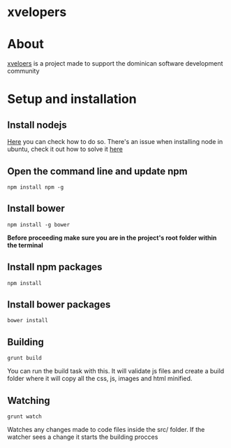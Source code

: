 # xvelopers
About
==============

[xveloers](http://xvelopers.org) is a project made to support the dominican software development community

Setup and installation
==============

Install nodejs
--------------
[Here](https://goo.gl/YcOsZP) you can check how to do so. There's an issue when installing node in ubuntu, check it out how to solve it [here](https://goo.gl/uSfZXo)

Open the command line and update npm
--------------
	npm install npm -g

Install bower
--------------
	npm install -g bower

**Before proceeding make sure you are in the project's root folder within the terminal**

Install npm packages
--------------
	npm install

Install bower packages
--------------
	bower install

Building
--------------
	grunt build

You can run the build task with this. It will validate js files and create a build folder where it will copy all the css, js, images and html minified.

Watching
--------------
	grunt watch

Watches any changes made to code files inside the src/ folder. If the watcher sees a change it starts the building procces
